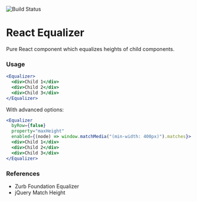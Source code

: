 ![Build Status](https://api.travis-ci.org/patrickgalbraith/react-equalizer.svg)

# React Equalizer

Pure React component which equalizes heights of child components.

### Usage

```jsx
<Equalizer>
  <div>Child 1</div>
  <div>Child 2</div>
  <div>Child 3</div>
</Equalizer>
```

With advanced options:

```jsx
<Equalizer
  byRow={false}
  property="maxHeight"
  enabled={(node) => window.matchMedia("(min-width: 400px)").matches}>
  <div>Child 1</div>
  <div>Child 2</div>
  <div>Child 3</div>
</Equalizer>
```

### References
* Zurb Foundation Equalizer
* jQuery Match Height
